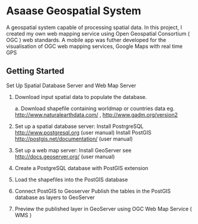 # Asaase Geospatial System

A geospatial system capable of processing spatial data.
In this project,
I created my own web mapping service using Open Geospatial Consortium ( OGC ) web standards.
A mobile app was futher developed for the visualisation of OGC web mapping services, Google Maps with real time GPS

## Getting Started

Set Up Spatial Database Server and Web Map Server

1. Download input spatial data to populate the database.

    a. Download shapefile containing worldmap or countries data
    eg. http://www.naturalearthdata.com/ , http://www.gadm.org/version2

2. Set up a spatial database server:
    Install PostrgreSQL http://www.postgresql.org (user manual)
    Install PostGIS http://postgis.net/documentation/ (user manual)

3. Set up  a web map server:
    Install GeoServer see http://docs.geoserver.org/ (user manual)

4. Create a PostgreSQL database with PostGIS extension

5. Load the shapefiles into the PostGIS database

6. Connect PostGIS to Geoserver
    Publish the tables in the PostGIS database as layers to GeoServer

7. Preview the published layer in GeoServer using OGC Web Map Service ( WMS )